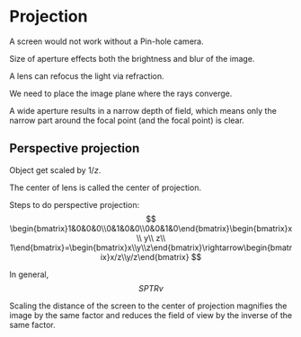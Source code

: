 # Projection

A screen would not work without a Pin-hole camera.

Size of aperture effects both the brightness and blur of the image.

A lens can refocus the light via refraction.

We need to place the image plane where the rays converge.

A wide aperture results in a narrow depth of field, which means only the narrow part around the focal point (and the focal point) is clear.

## Perspective projection

Object get scaled by $1/z$.

The center of lens is called the center of projection.

Steps to do perspective projection:
$$
\begin{bmatrix}1&0&0&0\\0&1&0&0\\0&0&1&0\end{bmatrix}\begin{bmatrix}x\\ y\\ z\\ 1\end{bmatrix}=\begin{bmatrix}x\\y\\z\end{bmatrix}\rightarrow\begin{bmatrix}x/z\\y/z\end{bmatrix}
$$

In general,
$$
SPTRv
$$

Scaling the distance of the screen to the center of projection magnifies the image by the same factor and reduces the field of view by the inverse of the same factor.